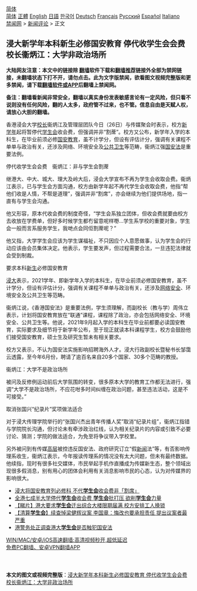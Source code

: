  <!-- 面包屑导航 --> <div class="breadcrumb"><!-- GTranslate: https://gtranslate.io/ -->  <div class="switcher notranslate">  <div class="selected">  <a href="#" onclick="return false;"> 简体</a>  </div>  <div class="option">  <a href="https://www.bannedbook.org" onclick="doGTranslate('zh-CN|zh-CN');jQuery('div.switcher div.selected a').html(jQuery(this).html());return false;" title="简体中文" class="nturl selected"> 简体</a>  <a href="https://www.bannedbook.org/zh-tw/" onclick="doGTranslate('zh-CN|zh-TW');jQuery('div.switcher div.selected a').html(jQuery(this).html());return false;" title="繁體中文" class="nturl"> 正體</a>  <a href="https://www.bannedbook.org/en/" onclick="doGTranslate('zh-CN|en');jQuery('div.switcher div.selected a').html(jQuery(this).html());return false;" title="English" class="nturl"> English</a>  <a href="https://www.bannedbook.org/ja/" onclick="doGTranslate('zh-CN|ja');jQuery('div.switcher div.selected a').html(jQuery(this).html());return false;" title="日本語" class="nturl"> 日語</a>  <a href="https://www.bannedbook.org/ko/" onclick="doGTranslate('zh-CN|ko');jQuery('div.switcher div.selected a').html(jQuery(this).html());return false;" title="한국어" class="nturl"> 한국어</a>  <a href="https://www.bannedbook.org/de/" onclick="doGTranslate('zh-CN|de');jQuery('div.switcher div.selected a').html(jQuery(this).html());return false;" title="Deutsch" class="nturl"> Deutsch</a>  <a href="https://www.bannedbook.org/fr/" onclick="doGTranslate('zh-CN|fr');jQuery('div.switcher div.selected a').html(jQuery(this).html());return false;" title="Français" class="nturl"> Français</a>  <a href="https://www.bannedbook.org/ru/" onclick="doGTranslate('zh-CN|ru');jQuery('div.switcher div.selected a').html(jQuery(this).html());return false;" title="Русский" class="nturl"> Русский</a>  <a href="https://www.bannedbook.org/es/" onclick="doGTranslate('zh-CN|es');jQuery('div.switcher div.selected a').html(jQuery(this).html());return false;" title="Español" class="nturl"> Español</a>  <a href="https://www.bannedbook.org/it/" onclick="doGTranslate('zh-CN|it');jQuery('div.switcher div.selected a').html(jQuery(this).html());return false;" title="Italiano" class="nturl"> Italiano</a>  </div>  </div>      <div class='breadcrumb-sub'><!-- Breadcrumb NavXT 6.3.0 --> <a href="https://www.bannedbook.org/" class="home">禁闻网</a> &gt; <a href="https://www.bannedbook.org/bnews/comments/" class="category">新闻评论</a> &gt; 正文</div></div><h2>浸大新学年本科新生必修国安教育 停代收学生会会费 校长衞炳江：大学非政治场所</h2> <p class="notice"><b>大陆网友注意：本文中的链接除 <a href="https://github.com/bannedbook/fanqiang" >翻墙</a>软件下载和<a href="https://github.com/killgcd/justmysocks/blob/master/README.md">翻墙推荐</a>链接外全部为禁网链接，未翻墙状态下打不开，请勿点击。此为文字版禁闻，欲看图文视频完整版和更多禁闻，请下载<a href="https://github.com/bannedbook/fanqiang">翻墙软件或APP</a>后翻墙上禁闻网。</p><p>备注：翻墙看新闻非常安全，翻墙以真实身份发表敏感言论有一定风险，但只看不说则没有任何风险，翻的人太多，政府管不过来，也不管。信息自由是天赋人权，请放心大胆的翻墙。</b></p>  <div class="entry">  <p>香港浸会大学<a href="https://www.bannedbook.org/bnews/tag/%E6%A0%A1%E9%95%BF/" class="st_tag internal_tag" rel="tag" title="标签 校长 下的日志">校长</a>衞炳江及管理层团队今日（26日）与传媒聚会时表示，校方<a href="https://www.bannedbook.org/bnews/tag/%E6%96%B0%E5%AD%A6%E5%B9%B4/" class="st_tag internal_tag" rel="tag" title="标签 新学年 下的日志">新学年</a>起将暂停代<a href="https://www.bannedbook.org/bnews/tag/%E5%AD%A6%E7%94%9F%E4%BC%9A/" class="st_tag internal_tag" rel="tag" title="标签 学生会 下的日志">学生会</a>收会费，但强调并非“割蓆”。校方又公布，新学年入学的本科生，在毕业前须必修<a href="https://www.bannedbook.org/bnews/tag/%E5%9B%BD%E5%AE%89/" class="st_tag internal_tag" rel="tag" title="标签 国安 下的日志">国安</a><a href="https://www.bannedbook.org/bnews/tag/%e6%95%99%e8%82%b2/" class="st_tag internal_tag" rel="tag" title="标签 教育 下的日志">教育</a>，虽不计学分，但设有评估计分，强调有关课程不单单与政治有关，还涉及网络、环境安全及<a href="https://www.bannedbook.org/bnews/tag/%E5%85%AC%E5%85%B1%E5%8D%AB%E7%94%9F/" class="st_tag internal_tag" rel="tag" title="标签 公共卫生 下的日志">公共卫生</a>等范畴，衞炳江强<a href="https://www.bannedbook.org/bnews/tag/%e5%9b%bd%e5%ae%89%e6%b3%95/" class="st_tag internal_tag" rel="tag" title="标签 国安法 下的日志">国安法</a>是重要法例。</p> <p>停代收学生会会费　衞炳江：非与学生会割蓆 </p> <p>继港大、中大、城大、理大及岭大后，浸会大学宣布不再为学生会收取会费。衞炳江表示，已与学生会方面沟通，校方由新学年起不再代学生会收取会费，他指“帮他们收是人情，不帮是道理”，强调并非“割席”，亦会继续为他们提供场地，指一直有与学生会沟通。</p> <p>他又形容，原本代收会费的制度奇怪，“学生会系独立团体，但收会费就要由校方去收放在学费单，但好多时候学生都冇留意呢样嘢…学生系学校的重要对象，学生会一般而言系服务学生，我哋点会同佢割蓆呢？”</p>  <p>他又指，大学学生会应该为学生谋福祉，不只因应个人意愿做事，认为学生会的行动应该由会员集体决定。他表示，学生要发声，但过程需要合法，一旦违犯法律就会受到制裁。</p> <p>要求本科<span class='wp_keywordlink'><a href="https://www.bannedbook.org/forum2/topic1642.html" title="正见网《新生》" target="_blank">新生</a></span>必修国安教育　</p> <p><a href="https://www.bannedbook.org/bnews/tag/%E6%B5%B8%E5%A4%A7/" class="st_tag internal_tag" rel="tag" title="标签 浸大 下的日志">浸大</a>表示，2021学年、即新学年入学的本科生，在毕业前须必修国安教育，虽不计学分，但设有评估计分，强调有关课程不单单与政治有关，还涉及<a href="https://www.bannedbook.org/bnews/tag/%e7%bd%91%e7%bb%9c%e5%ae%89%e5%85%a8/" class="st_tag internal_tag" rel="tag" title="标签 网络安全 下的日志">网络安全</a>、环境安全及公共卫生等范畴。</p> <p>衞炳江说，《香港国安法》是重要法例，学生须理解，而副校长（教与学）周伟立表示，计划将国安教育放在“联通”课程，课程除了政治，亦会包括网络安全、环境安全、公共卫生等。他说，2021年9月起入学的本科生在毕业前都要必读国安教育，实际要求及细节将于新学年公布，至于现正就读本科课程学生，校方会鼓励他们接受国安教育，硕士生及研究生暂未有相关要求。</p>  <p>校方又表示，不认为国安法实施影响招聘海外人才。浸大行政副校长暨秘书长邹霭云透露，至今年6月份，聘请了逾百名来自20多个国家、30多个范畴的教授。</p> <p>衞炳江：大学不是政治场所</p> <p>被问及反修例运动前后大学氛围的转变，很多原本大学的教育工作都无法进行，强调“大学不是政治场所，不应花咁多时间纠缠在政治问题，甚至违法活动，这是不可接受。”</p> <p>取消张国兴“纪录片”奖项做法适合</p>  <p>对于浸大传理学院举行的“张国兴杰出青年传播人奖”取消“纪录片组”，衞炳江指错与学院院长沟通，但讨论未有牵涉政治红线，认为相关纪录片的内容或引致不必要讨论、猜测；学院的做法适合，为免至将争议带入学校里。</p> <p>另外被问到有传媒<span class='wp_keywordlink_affiliate'><a href="https://www.bannedbook.org/bnews/ccpdope/" title="中共高层内幕" target="_blank">高层</a></span>被控违反国安法、政府研究订立“假<span class='wp_keywordlink_affiliate'><a href="https://www.bannedbook.org/" title="新闻">新闻</a></span>法”等，有否影响传理系收生，衞炳江表示，今年报读传理系的情况没有太大问题，但未有最终数据。他续指，现时有很多社交媒体，市民举起手机作直播成为传媒新生态，整个领域出现很多假消息，别有用心的团体会利用有关消息影响市民的心态，认为对传媒界的影响很大。</p> <ul class='op-related-articles' title='相关阅读'> <li><a href='https://www.bannedbook.org/bnews/headline/20210726/1594498.html' target='_blank'>浸大将国安教育列必修科 不代<b>学生会</b>收会费非「割席」</a></li> <li><a href='https://www.bannedbook.org/bnews/taiwannews/20210726/1594457.html' target='_blank'>全港七成半大学停代<b>学生会</b>收会费 <b>学生会</b>批打压 欲削<b>学生会</b>力量</a></li> <li><a href='https://www.bannedbook.org/bnews/comments/20210721/1591290.html' target='_blank'>【睇片】港大要求<b>学生会</b>迁出综合大楼限期届满 校方安排工人换锁</a></li> <li><a href='https://www.bannedbook.org/bnews/comments/20210720/1590587.html' target='_blank'>【清算<b>学生会</b>】续查悼梁健辉议案 李国章：悔改也要承担责任 提出议案者最严重</a></li> <li><a href='https://www.bannedbook.org/bnews/baitai/20210718/1589605.html' target='_blank'>港警务处正调查港大<b>学生会</b>是否触犯国安法</a></li> </ul> <p class="texttj"> <a href="https://github.com/bannedbook/fanqiang/wiki/V2ray%E6%9C%BA%E5%9C%BA" target="_blank">WIN/MAC/安卓/iOS高速翻墙:高清视频秒开,超低延迟</a><br/> <a href="https://github.com/bannedbook/fanqiang/wiki/%E7%A6%81%E9%97%BB%E7%BD%91%E5%AE%89%E5%8D%93%E7%BF%BB%E5%A2%99%E6%96%B0%E9%97%BBAPP" target="_blank">免费PC翻墙、安卓VPN翻墙APP</a></p><p> </p> <a name='sharetosocial'></a>  <div style="margin-bottom:5px;padding-bottom:5px;clear:both"> <div id="archive-pix-1" class="banner-ads"> <!-- AuctionX Display platform tag START --> <div id="26318x728x90x621x_ADSLOT2" clicktrack="%%CLICK_URL_ESC%%"></div> <!-- AuctionX Display platform tag END --> </div> <div id="archive-pix-2" class="banner-ads"> <!-- AuctionX Display platform tag START --> <div id="26315x300x250x621x_ADSLOT2" clicktrack="%%CLICK_URL_ESC%%"></div> <!-- AuctionX Display platform tag END --> </div> </div>  <div id="archive-pix-1" class="banner-ads"> <!-- AuctionX Display platform tag START --> <div id="26318x728x90x621x_ADSLOT3" clicktrack="%%CLICK_URL_ESC%%"></div> <!-- AuctionX Display platform tag END --> </div> <div><b>本文的图文或视频完整版</b>：<a href='https://www.bannedbook.org/bnews/comments/20210726/1594533.html'>浸大新学年本科新生必修国安教育 停代收学生会会费 校长衞炳江：大学非政治场所</a></div>  </div><!--END ENTRY--> 